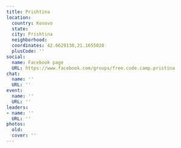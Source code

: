 ```yaml
---
title: Prishtina
location:
  country: Kosovo
  state: 
  city: Prishtina
  neighborhood: 
  coordinates: 42.6629138,21.1655028
  plusCode: ''
social:
  name: Facebook page
  URL: https://www.facebook.com/groups/free.code.camp.pristina
chat:
  name: ''
  URL: ''
event:
  name: ''
  URL: ''
leaders:
- name: ''
  URL: ''
photos:
  old: 
  cover: ''
---
```

